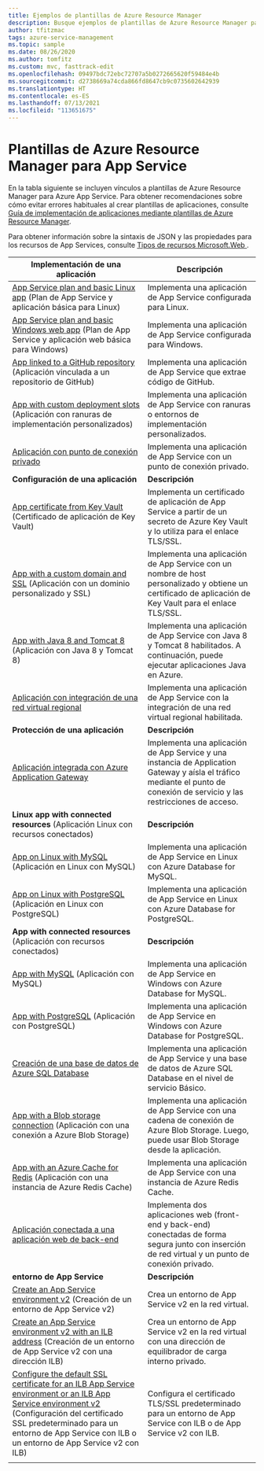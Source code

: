 ```yaml
---
title: Ejemplos de plantillas de Azure Resource Manager
description: Busque ejemplos de plantillas de Azure Resource Manager para algunos de los escenarios de App Service habituales. Aprenda a automatizar las tareas de administración o implementación de App Service.
author: tfitzmac
tags: azure-service-management
ms.topic: sample
ms.date: 08/26/2020
ms.author: tomfitz
ms.custom: mvc, fasttrack-edit
ms.openlocfilehash: 09497bdc72ebc72707a5b0272665620f59484e4b
ms.sourcegitcommit: d2738669a74cda866fd8647cb9c0735602642939
ms.translationtype: HT
ms.contentlocale: es-ES
ms.lasthandoff: 07/13/2021
ms.locfileid: "113651675"
---
```

# <a name="azure-resource-manager-templates-for-app-service"></a>Plantillas de Azure Resource Manager para App Service

En la tabla siguiente se incluyen vínculos a plantillas de Azure Resource Manager para Azure App Service. Para obtener recomendaciones sobre cómo evitar errores habituales al crear plantillas de aplicaciones, consulte [Guía de implementación de aplicaciones mediante plantillas de Azure Resource Manager](deploy-resource-manager-template.md).

Para obtener información sobre la sintaxis de JSON y las propiedades para los recursos de App Services, consulte [Tipos de recursos Microsoft.Web ](/azure/templates/microsoft.web/allversions).

| Implementación de una aplicación | Descripción |
|-|-|
| [App Service plan and basic Linux app](https://github.com/Azure/azure-quickstart-templates/tree/master/quickstarts/microsoft.web/webapp-basic-linux) (Plan de App Service y aplicación básica para Linux) | Implementa una aplicación de App Service configurada para Linux. |
| [App Service plan and basic Windows web app](https://github.com/Azure/azure-quickstart-templates/tree/master/quickstarts/microsoft.web/webapp-basic-windows) (Plan de App Service y aplicación web básica para Windows) | Implementa una aplicación de App Service configurada para Windows. |
| [App linked to a GitHub repository](https://github.com/Azure/azure-quickstart-templates/tree/master/quickstarts/microsoft.web/web-app-github-deploy) (Aplicación vinculada a un repositorio de GitHub)| Implementa una aplicación de App Service que extrae código de GitHub. |
| [App with custom deployment slots](https://github.com/Azure/azure-quickstart-templates/tree/master/quickstarts/microsoft.web/webapp-custom-deployment-slots) (Aplicación con ranuras de implementación personalizados)| Implementa una aplicación de App Service con ranuras o entornos de implementación personalizados. |
| [Aplicación con punto de conexión privado](https://github.com/Azure/azure-quickstart-templates/tree/master/quickstarts/microsoft.web/private-endpoint-webapp)| Implementa una aplicación de App Service con un punto de conexión privado. |
|**Configuración de una aplicación**| **Descripción** |
| [App certificate from Key Vault](https://github.com/Azure/azure-quickstart-templates/tree/master/quickstarts/microsoft.web/web-app-certificate-from-key-vault) (Certificado de aplicación de Key Vault)| Implementa un certificado de aplicación de App Service a partir de un secreto de Azure Key Vault y lo utiliza para el enlace TLS/SSL. |
| [App with a custom domain and SSL](https://github.com/Azure/azure-quickstart-templates/tree/master/quickstarts/microsoft.web/web-app-custom-domain-and-ssl) (Aplicación con un dominio personalizado y SSL)| Implementa una aplicación de App Service con un nombre de host personalizado y obtiene un certificado de aplicación de Key Vault para el enlace TLS/SSL. |
| [App with Java 8 and Tomcat 8](https://github.com/Azure/azure-quickstart-templates/tree/master/quickstarts/microsoft.web/web-app-java-tomcat) (Aplicación con Java 8 y Tomcat 8)| Implementa una aplicación de App Service con Java 8 y Tomcat 8 habilitados. A continuación, puede ejecutar aplicaciones Java en Azure. |
| [Aplicación con integración de una red virtual regional](https://github.com/Azure/azure-quickstart-templates/tree/master/quickstarts/microsoft.web/app-service-regional-vnet-integration)| Implementa una aplicación de App Service con la integración de una red virtual regional habilitada. |
|**Protección de una aplicación**| **Descripción** |
| [Aplicación integrada con Azure Application Gateway](https://github.com/Azure/azure-quickstart-templates/tree/master/quickstarts/microsoft.web/web-app-with-app-gateway-v2)| Implementa una aplicación de App Service y una instancia de Application Gateway y aísla el tráfico mediante el punto de conexión de servicio y las restricciones de acceso. |
|**Linux app with connected resources** (Aplicación Linux con recursos conectados)| **Descripción** |
| [App on Linux with MySQL](https://github.com/Azure/azure-quickstart-templates/tree/master/quickstarts/microsoft.web/webapp-linux-managed-mysql) (Aplicación en Linux con MySQL) | Implementa una aplicación de App Service en Linux con Azure Database for MySQL. |
| [App on Linux with PostgreSQL](https://github.com/Azure/azure-quickstart-templates/tree/master/quickstarts/microsoft.web/webapp-linux-managed-postgresql) (Aplicación en Linux con PostgreSQL) | Implementa una aplicación de App Service en Linux con Azure Database for PostgreSQL. |
|**App with connected resources** (Aplicación con recursos conectados)| **Descripción** |
| [App with MySQL](https://github.com/Azure/azure-quickstart-templates/tree/master/quickstarts/microsoft.web/webapp-managed-mysql) (Aplicación con MySQL)| Implementa una aplicación de App Service en Windows con Azure Database for MySQL. |
| [App with PostgreSQL](https://github.com/Azure/azure-quickstart-templates/tree/master/quickstarts/microsoft.web/webapp-managed-postgresql) (Aplicación con PostgreSQL)| Implementa una aplicación de App Service en Windows con Azure Database for PostgreSQL. |
| [Creación de una base de datos de Azure SQL Database](https://github.com/Azure/azure-quickstart-templates/tree/master/quickstarts/microsoft.web/web-app-sql-database)| Implementa una aplicación de App Service y una base de datos de Azure SQL Database en el nivel de servicio Básico. |
| [App with a Blob storage connection](https://github.com/Azure/azure-quickstart-templates/tree/master/quickstarts/microsoft.web/web-app-blob-connection) (Aplicación con una conexión a Azure Blob Storage)| Implementa una aplicación de App Service con una cadena de conexión de Azure Blob Storage. Luego, puede usar Blob Storage desde la aplicación. |
| [App with an Azure Cache for Redis](https://github.com/Azure/azure-quickstart-templates/tree/master/quickstarts/microsoft.web/web-app-with-redis-cache) (Aplicación con una instancia de Azure Redis Cache)| Implementa una aplicación de App Service con una instancia de Azure Redis Cache. |
| [Aplicación conectada a una aplicación web de back-end](https://github.com/Azure/azure-quickstart-templates/tree/master/quickstarts/microsoft.web/webapp-privateendpoint-vnet-injection)| Implementa dos aplicaciones web (front-end y back-end) conectadas de forma segura junto con inserción de red virtual y un punto de conexión privado. |
|**entorno de App Service**| **Descripción** |
| [Create an App Service environment v2](https://github.com/Azure/azure-quickstart-templates/tree/master/quickstarts/microsoft.web/web-app-asev2-create) (Creación de un entorno de App Service v2) | Crea un entorno de App Service v2 en la red virtual. |
| [Create an App Service environment v2 with an ILB address](https://github.com/Azure/azure-quickstart-templates/tree/master/quickstarts/microsoft.web/web-app-asev2-ilb-create) (Creación de un entorno de App Service v2 con una dirección ILB) | Crea un entorno de App Service v2 en la red virtual con una dirección de equilibrador de carga interno privado. |
| [Configure the default SSL certificate for an ILB App Service environment or an ILB App Service environment v2](https://github.com/Azure/azure-quickstart-templates/tree/master/quickstarts/microsoft.web/web-app-ase-ilb-configure-default-ssl) (Configuración del certificado SSL predeterminado para un entorno de App Service con ILB o un entorno de App Service v2 con ILB) | Configura el certificado TLS/SSL predeterminado para un entorno de App Service con ILB o de App Service v2 con ILB. |
| | |
